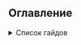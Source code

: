 ## Оглавление
<details>
<summary>Список гайдов</summary>
<ul><details>
<summary>Игра</summary>
<ul>
<li>
<a href="StartApplicationInEditor.md">Запуск приложения в редакторе</a>
</li>
<li>
<a href="InputSystem.md">Настройка инпут-системы</a>
</li>
<li>
<a href="CreatingCharacters.md">Создание и изменение персонажей</a>
</li>
<li>
<a href="SpawningCharacter.md">Точки спавна и привязка персонажей к точкам спавна</a>
</li>
<li>
<a href="TileRenderingConfig.md">Установка изображений для тайлов</a>
</li>
</ul>
</details>
<details>
<summary>Тулза</summary>
<ul>
<li>
<a href="CreatingCharactersTool.md">Создание и изменение персонажей</a>
</li>
<li>
<a href="CreatingMapsTool.md">Создание и изменение карты</a>
</li>
</ul>
</details>
</ul>
</details>
